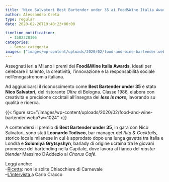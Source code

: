 ```yaml
---
title: 'Nico Salvatori Best Bartender under 35 ai Food&Wine Italia Awards'
author: Alessandro Creta
type: regular
date: 2020-02-20T19:48:23+00:00

timeline_notification:
  - 1582228106
categories:
  - Senza categoria
images: ["images/wp-content/uploads/2020/02/food-and-wine-bartender.webp"]
---
```

Assegnati ieri a Milano i premi dei **Food&Wine Italia Awards**, ideati per celebrare il talento, la creatività, l’innovazione e la responsabilità sociale nell’enogastronomia italiana.

Ad aggiudicarsi il riconoscimento come **Best Bartender under 35** è stato **Nico Salvatori,** del ristorante _Oltre_ di Bologna. Classe 1986, elabora con creatività e precisione cocktail all’insegna del **_less is more_**, lavorando su qualità e ricerca.


{{< figure src="/images/wp-content/uploads/2020/02/food-and-wine-bartender.webp?w=1024" >}}


A contendersi il premio di **Best Bartender under 35**, in gara con Nico Salvatori, sono stati **Leonardo Todisco**, bar manager del _Rita & Cocktails_, storico locale milanese in cui è approdato dopo una lunga gavetta tra Italia e Londra e **Solomiya Grytsyshyn**, barlady di origine ucraina tra le giovani promesse del bartending nella Capitale, dove lavora al fianco del _master blender_ Massimo D’Addezio al _Chorus Cafè_.

Leggi anche:  
&#8211;<a href="https://aleepepe.com/2020/02/18/ricetta-chiacchiere/" target="_blank" rel="noreferrer noopener" aria-label="Ricetta (apre in una nuova scheda)">Ricetta</a>: non le solite Chiacchiere di Carnevale  
&#8211;<a href="https://aleepepe.com/2019/12/29/tv-il-mio-posto-e-in-cucina-parola-di-carlo-cracco/" target="_blank" rel="noreferrer noopener" aria-label="L'intervista  (apre in una nuova scheda)">L&#8217;intervista </a>a Carlo Cracco